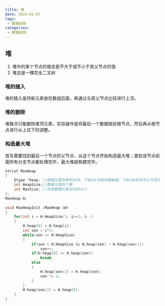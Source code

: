 ```yaml
---
title: 堆
date: 2024-01-07
tags:
 - 数据结构
categories:
 - 数据结构
---
```



## 堆

1. 堆中的某个节点的值总是不大于或不小于其父节点的值
2. 堆总是一棵完全二叉树

### 堆的插入

堆的插入是将新元素放在数组后面，再通过与其父节点比较进行上浮。

### 堆的删除

堆每次只能删除堆顶元素，实际操作是将最后一个数据赋给根节点，然后再从根节点进行从上往下的调整。

### 构造最大堆

首先需要找到最后一个节点的父节点，从这个节点开始构造最大堆；直到该节点前面所有分支节点都处理完毕，最大堆就构建完毕。

```cpp
strcut MaxHeap
{
	Etype *heap; //数据元素存放的空间，下标从1开始存数数据，下标为0的作为工作空间，存储临时数据
	int HeapSize;//数据元素的个数
	int MaxSize; //存放数据元素空间的大小
};
MaxHeap H;
 
void MaxHeapInit (MaxHeap &H)
{
	for(int i = H.HeapSize/2; i>=1; i--)
	{
		H.heap[0] = H.heap[i];
		int son = i*2;
		while(son <= H.HeapSize)
		{
			if(son < H.HeapSize && H.heap[son] < H.heap[son+1])
				son++;
			if(H.heap[0] >= H.heap[son])
				break;
			else
			{
				H.heap[son/2] = H.heap[son];
				son *= 2;
			}
		}
		H.heap[son/2] = H.heap[0];
	}
}
```



